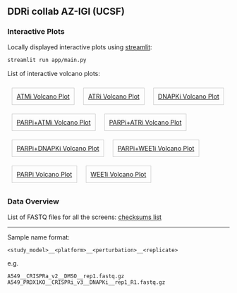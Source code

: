 ## DDRi collab AZ-IGI (UCSF)

### Interactive Plots

Locally displayed interactive plots using [streamlit](https://streamlit.io/):

```bash
streamlit run app/main.py
```

List of interactive volcano plots:
<div style="display: flex; flex-wrap: wrap;">
  <div style="margin: 10px;">
    <a href="screens/A549_CRISPRi_v2_screens_ATMi_volcano.html" style="padding: 10px; border: 1px solid #ccc; display: block; text-align: center;">ATMi Volcano Plot</a>
  </div>
  <div style="margin: 10px;">
    <a href="screens/A549_CRISPRi_v2_screens_ATRi_volcano.html" style="padding: 10px; border: 1px solid #ccc; display: block; text-align: center;">ATRi Volcano Plot</a>
  </div>
  <div style="margin: 10px;">
    <a href="screens/A549_CRISPRi_v2_screens_DNAPKi_volcano.html" style="padding: 10px; border: 1px solid #ccc; display: block; text-align: center;">DNAPKi Volcano Plot</a>
  </div>
  <div style="margin: 10px;">
    <a href="screens/A549_CRISPRi_v2_screens_PARPi+ATMi_volcano.html" style="padding: 10px; border: 1px solid #ccc; display: block; text-align: center;">PARPi+ATMi Volcano Plot</a>
  </div>
  <div style="margin: 10px;">
    <a href="screens/A549_CRISPRi_v2_screens_PARPi+ATRi_volcano.html" style="padding: 10px; border: 1px solid #ccc; display: block; text-align: center;">PARPi+ATRi Volcano Plot</a>
  </div>
  <div style="margin: 10px;">
    <a href="screens/A549_CRISPRi_v2_screens_PARPi+DNAPKi_volcano.html" style="padding: 10px; border: 1px solid #ccc; display: block; text-align: center;">PARPi+DNAPKi Volcano Plot</a>
  </div>
  <div style="margin: 10px;">
    <a href="screens/A549_CRISPRi_v2_screens_PARPi+WEE1i_volcano.html" style="padding: 10px; border: 1px solid #ccc; display: block; text-align: center;">PARPi+WEE1i Volcano Plot</a>
  </div>
  <div style="margin: 10px;">
    <a href="screens/A549_CRISPRi_v2_screens_PARPi_volcano.html" style="padding: 10px; border: 1px solid #ccc; display: block; text-align: center;">PARPi Volcano Plot</a>
  </div>
  <div style="margin: 10px;">
    <a href="screens/A549_CRISPRi_v2_screens_WEE1i_volcano.html" style="padding: 10px; border: 1px solid #ccc; display: block; text-align: center;">WEE1i Volcano Plot</a>
  </div>
</div>



### Data Overview

List of FASTQ files for all the screens: [checksums list](screens/fastq/checksums.txt)

___

Sample name format:

```
<study_model>__<platform>__<perturbation>__<replicate>
```

e.g. 

```
A549__CRISPRa_v2__DMSO__rep1.fastq.gz
A549_PRDX1KO__CRISPRi_v3__DNAPKi__rep1_R1.fastq.gz
```



<!-- Files map:

```
.
└── screens
    ├── A549_CRISPRa_v2_screen_analysis.ipynb
    ├── A549_CRISPRa_v2_screens.h5ad.gz
    ├── A549_CRISPRa_v2_screens.pkl
    ├── A549_CRISPRi_v2_screen_analysis.ipynb
    ├── A549_CRISPRi_v2_screens.h5ad.gz
    ├── A549_CRISPRi_v2_screens.pkl
    ├── A549_PRDX1_CRISPRi_v3.h5ad.gz
    ├── A549_PRDX1_CRISPRi_v3_samplesheet.txt
    ├── A549_PRDX1_CRISPRi_v3_screen_analysis.ipynb
    ├── A549_PRDX1_CRISPRi_v3_screens.pkl
    ├── CRISPRa_v2_human_librarytable.txt.gz
    ├── CRISPRi_v2_human_librarytable.txt.gz
    ├── CRISPRi_v3_human_librarytable.txt.gz
    └── fastq
        ├── A549__CRISPRa_v2__DMSO__rep1.fastq.gz
        ├── A549__CRISPRa_v2__Pi__rep1.fastq.gz
        ├── A549__CRISPRa_v2__PiRi__rep1.fastq.gz
        ├── A549__CRISPRa_v2__PiWi__rep1.fastq.gz
        ├── A549__CRISPRa_v2__Ri__rep1.fastq.gz
        ├── A549__CRISPRa_v2__T0__rep1.fastq.gz
        ├── A549__CRISPRa_v2__Wi__rep1.fastq.gz
        ├── A549__CRISPRi_v2__DMSO__rep1.fastq.gz
        ├── A549__CRISPRi_v2__DMSO__rep2.fastq.gz
        ├── A549__CRISPRi_v2__Ki__rep1.fastq.gz
        ├── A549__CRISPRi_v2__Ki__rep2.fastq.gz
        ├── A549__CRISPRi_v2__Mi__rep1.fastq.gz
        ├── A549__CRISPRi_v2__Mi__rep2.fastq.gz
        ├── A549__CRISPRi_v2__PiKi__rep1.fastq.gz
        ├── A549__CRISPRi_v2__PiKi__rep2.fastq.gz
        ├── A549__CRISPRi_v2__PiMi__rep1.fastq.gz
        ├── A549__CRISPRi_v2__PiMi__rep2.fastq.gz
        ├── A549__CRISPRi_v2__Pi__rep1.fastq.gz
        ├── A549__CRISPRi_v2__Pi__rep2.fastq.gz
        ├── A549__CRISPRi_v2__PiRi__rep1.fastq.gz
        ├── A549__CRISPRi_v2__PiRi__rep2.fastq.gz
        ├── A549__CRISPRi_v2__PiWi__rep1.fastq.gz
        ├── A549__CRISPRi_v2__PiWi__rep2.fastq.gz
        ├── A549__CRISPRi_v2__Ri__rep1.fastq.gz
        ├── A549__CRISPRi_v2__Ri__rep2.fastq.gz
        ├── A549__CRISPRi_v2__T0__rep1.fastq.gz
        ├── A549__CRISPRi_v2__T0__rep2.fastq.gz
        ├── A549__CRISPRi_v2__Wi__rep1.fastq.gz
        ├── A549__CRISPRi_v2__Wi__rep2.fastq.gz
        ├── A549_parent__CRISPRi_v3__DNAPKi__rep1_R1.fastq.gz
        ├── A549_parent__CRISPRi_v3__DNAPKi__rep1_R2.fastq.gz
        ├── A549_parent__CRISPRi_v3__DNAPKi__rep2_R1.fastq.gz
        ├── A549_parent__CRISPRi_v3__DNAPKi__rep2_R2.fastq.gz
        ├── A549_parent__CRISPRi_v3__DNAPKi__rep3_R1.fastq.gz
        ├── A549_parent__CRISPRi_v3__DNAPKi__rep3_R2.fastq.gz
        ├── A549_parent__CRISPRi_v3__T0__rep1_R1.fastq.gz
        ├── A549_parent__CRISPRi_v3__T0__rep1_R2.fastq.gz
        ├── A549_parent__CRISPRi_v3__T0__rep2_R1.fastq.gz
        ├── A549_parent__CRISPRi_v3__T0__rep2_R2.fastq.gz
        ├── A549_parent__CRISPRi_v3__vehicle__rep1_R1.fastq.gz
        ├── A549_parent__CRISPRi_v3__vehicle__rep1_R2.fastq.gz
        ├── A549_parent__CRISPRi_v3__vehicle__rep2_R1.fastq.gz
        ├── A549_parent__CRISPRi_v3__vehicle__rep2_R2.fastq.gz
        ├── A549_parent__CRISPRi_v3__vehicle__rep3_R1.fastq.gz
        ├── A549_parent__CRISPRi_v3__vehicle__rep3_R2.fastq.gz
        ├── A549_PRDX1KO__CRISPRi_v3__DNAPKi__rep1_R1.fastq.gz
        ├── A549_PRDX1KO__CRISPRi_v3__DNAPKi__rep1_R2.fastq.gz
        ├── A549_PRDX1KO__CRISPRi_v3__DNAPKi__rep2_R1.fastq.gz
        ├── A549_PRDX1KO__CRISPRi_v3__DNAPKi__rep2_R2.fastq.gz
        ├── A549_PRDX1KO__CRISPRi_v3__DNAPKi__rep3_R1.fastq.gz
        ├── A549_PRDX1KO__CRISPRi_v3__DNAPKi__rep3_R2.fastq.gz
        ├── A549_PRDX1KO__CRISPRi_v3__T0__rep1_R1.fastq.gz
        ├── A549_PRDX1KO__CRISPRi_v3__T0__rep1_R2.fastq.gz
        ├── A549_PRDX1KO__CRISPRi_v3__T0__rep2_R1.fastq.gz
        ├── A549_PRDX1KO__CRISPRi_v3__T0__rep2_R2.fastq.gz
        ├── A549_PRDX1KO__CRISPRi_v3__vehicle__rep1_R1.fastq.gz
        ├── A549_PRDX1KO__CRISPRi_v3__vehicle__rep1_R2.fastq.gz
        ├── A549_PRDX1KO__CRISPRi_v3__vehicle__rep2_R1.fastq.gz
        ├── A549_PRDX1KO__CRISPRi_v3__vehicle__rep2_R2.fastq.gz
        ├── A549_PRDX1KO__CRISPRi_v3__vehicle__rep3_R1.fastq.gz
        ├── A549_PRDX1KO__CRISPRi_v3__vehicle__rep3_R2.fastq.gz

``` -->